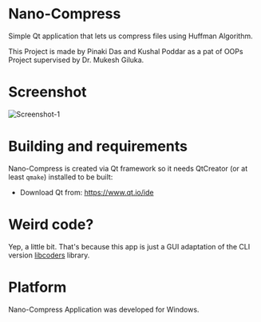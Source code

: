 # Nano-Compress
Simple Qt application that lets us compress files using Huffman Algorithm.

This Project is made by Pinaki Das and Kushal Poddar as a pat of OOPs Project supervised by Dr. Mukesh Giluka. 

# Screenshot
![Screenshot-1](https://user-images.githubusercontent.com/23141800/27843655-d82b8f54-611e-11e7-8a25-9dcf27c327dd.png)

# Building and requirements
Nano-Compress is created via Qt framework so it needs QtCreator (or at least `qmake`) installed to be built:
* Download Qt from: https://www.qt.io/ide

# Weird code?
Yep, a little bit. That's because this app is just a GUI adaptation of the CLI version [libcoders](https://github.com/snovvcrash/libcoders "libcoders") library.

# Platform
Nano-Compress Application was developed for Windows.

